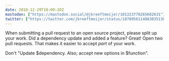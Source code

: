 ```yaml
---
date: 2018-12-29T10:09:20Z
mastodon: ["https://mastodon.social/@jkreeftmeijer/101323778265602631"]
twitter: ["https://twitter.com/jkreeftmeijer/status/1078956114883035136"]
---
```

When submitting a pull request to an open source project, please split up your work. Did a dependency update and added a feature? Great! Open two pull requests. That makes it easier to accept *part* of your work.

Don't "Update $dependency. Also; accept new options in $function".
